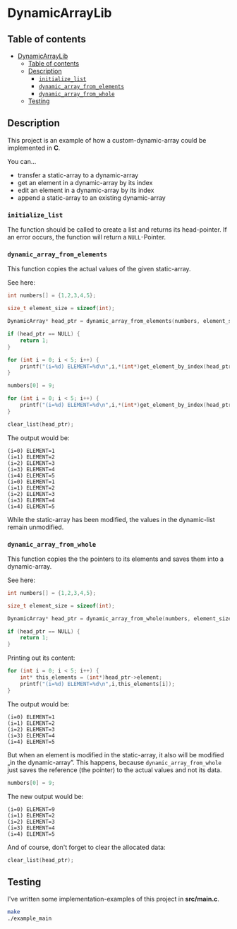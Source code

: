 # DynamicArrayLib


## Table of contents

- [DynamicArrayLib](#dynamicarraylib)
  - [Table of contents](#table-of-contents)
  - [Description](#description)
    - [`initialize_list`](#initialize_list)
    - [`dynamic_array_from_elements`](#dynamic_array_from_elements)
    - [`dynamic_array_from_whole`](#dynamic_array_from_whole)
  - [Testing](#testing)

## Description

This project is an example of how a custom-dynamic-array could be implemented in __C__.


You can...

- transfer a static-array to a dynamic-array
- get an element in a dynamic-array by its index
- edit an element in a dynamic-array by its index
- append a static-array to an existing dynamic-array


### `initialize_list`

The function should be called to create a list and returns its head-pointer. If an error occurs, the function will return a `NULL`-Pointer.


### `dynamic_array_from_elements`

This function copies the actual values of the given static-array.


See here:

```C
int numbers[] = {1,2,3,4,5};

size_t element_size = sizeof(int);

DynamicArray* head_ptr = dynamic_array_from_elements(numbers, element_size, sizeof(numbers) / element_size);

if (head_ptr == NULL) {
    return 1;
}

for (int i = 0; i < 5; i++) {
    printf("(i=%d) ELEMENT=%d\n",i,*(int*)get_element_by_index(head_ptr,i));
}

numbers[0] = 9;

for (int i = 0; i < 5; i++) {
    printf("(i=%d) ELEMENT=%d\n",i,*(int*)get_element_by_index(head_ptr,i));
}

clear_list(head_ptr);
```

The output would be:

```
(i=0) ELEMENT=1
(i=1) ELEMENT=2
(i=2) ELEMENT=3
(i=3) ELEMENT=4
(i=4) ELEMENT=5
(i=0) ELEMENT=1
(i=1) ELEMENT=2
(i=2) ELEMENT=3
(i=3) ELEMENT=4
(i=4) ELEMENT=5
```

While the static-array has been modified, the values in the dynamic-list remain unmodified.


### `dynamic_array_from_whole`

This function copies the the pointers to its elements and saves them into a dynamic-array.

See here: 

```C
int numbers[] = {1,2,3,4,5};

size_t element_size = sizeof(int);

DynamicArray* head_ptr = dynamic_array_from_whole(numbers, element_size, sizeof(numbers) / element_size);

if (head_ptr == NULL) {
    return 1;
}
```

Printing out its content:

```C
for (int i = 0; i < 5; i++) {
    int* this_elements = (int*)head_ptr->element;
    printf("(i=%d) ELEMENT=%d\n",i,this_elements[i]);
}
```

The output would be:

```
(i=0) ELEMENT=1
(i=1) ELEMENT=2
(i=2) ELEMENT=3
(i=3) ELEMENT=4
(i=4) ELEMENT=5
```

But when an element is modified in the static-array, it also will be modified „in the dynamic-array”. This happens, because `dynamic_array_from_whole` just saves the reference (the pointer) to the actual values and not its data.

```C
numbers[0] = 9;
```

The new output would be: 

```
(i=0) ELEMENT=9
(i=1) ELEMENT=2
(i=2) ELEMENT=3
(i=3) ELEMENT=4
(i=4) ELEMENT=5
```

And of course, don't forget to clear the allocated data:

```C
clear_list(head_ptr);
```


## Testing

I've written some implementation-examples of this project in __src/main.c__. 

```BASH
make
./example_main
```